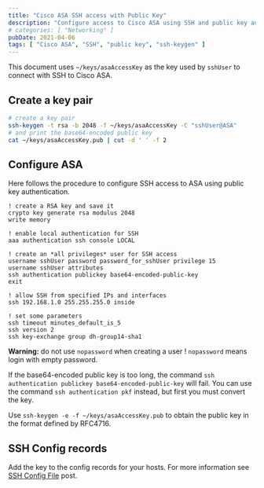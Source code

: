```yaml
---
title: "Cisco ASA SSH access with Public Key"
description: "Configure access to Cisco ASA using SSH and public key authentication"
# categories: [ "Networking" ]
pubDate: 2021-04-06
tags: [ "Cisco ASA", "SSH", "public key", "ssh-keygen" ]
---
```


This document uses `~/keys/asaAccessKey` as the key used by `sshUser` to connect with SSH to Cisco ASA.

## Create a key pair

```sh
# create a key pair
ssh-keygen -t rsa -b 2048 -f ~/keys/asaAccessKey -C "sshUser@ASA"
# and print the base64-encoded public key
cat ~/keys/asaAccessKey.pub | cut -d ' ' -f 2
```

## Configure ASA

Here follows the procedure to configure SSH access to ASA using public key authentication.

```text
! create a RSA key and save it
crypto key generate rsa modulus 2048
write memory

! enable local authentication for SSH
aaa authentication ssh console LOCAL

! create an *all privileges* user for SSH access
username sshUser password password_for_sshUser privilege 15
username sshUser attributes
ssh authentication publickey base64-encoded-public-key
exit

! allow SSH from specified IPs and interfaces
ssh 192.168.1.0 255.255.255.0 inside

! set some parameters
ssh timeout minutes_default_is_5
ssh version 2
ssh key-exchange group dh-group14-sha1
```

**Warning:** do not use `nopassword` when creating a user ! `nopassword` means login with empty password.

If the base64-encoded public key is too long, the command `ssh authentication publickey base64-encoded-public-key` will fail. You can use the command `ssh authentication pkf` instead, but first you must convert the key.

Use `ssh-keygen -e -f ~/keys/asaAccessKey.pub` to obtain the public key in the format defined by RFC4716.

## SSH Config records

Add the key to the config records for your hosts. For more information see [SSH Config File](/blog/ssh_config) post.
